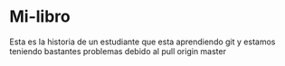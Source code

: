 # Mi-libro
Esta es la historia de un estudiante
que esta aprendiendo git
y estamos teniendo bastantes problemas
debido al pull origin master